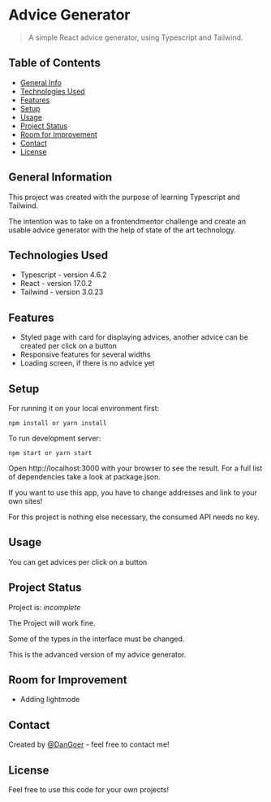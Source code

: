 # Advice Generator

> A simple React advice generator, using Typescript and Tailwind.

## Table of Contents

- [General Info](#general-information)
- [Technologies Used](#technologies-used)
- [Features](#features)
- [Setup](#setup)
- [Usage](#usage)
- [Project Status](#project-status)
- [Room for Improvement](#room-for-improvement)
- [Contact](#contact)
- [License](#license)

## General Information

This project was created with the purpose of learning Typescript and Tailwind.

The intention was to take on a frontendmentor challenge and create an usable advice generator with the help of state of the art technology.

## Technologies Used

- Typescript - version 4.6.2
- React - version 17.0.2
- Tailwind - version 3.0.23

## Features

- Styled page with card for displaying advices, another advice can be created per click on a button
- Responsive features for several widths
- Loading screen, if there is no advice yet

## Setup

For running it on your local environment first:

`npm install or yarn install`

To run development server:

`npm start or yarn start`

Open http://localhost:3000 with your browser to see the result.
For a full list of dependencies take a look at package.json.

If you want to use this app, you have to change addresses and link to your own sites!

For this project is nothing else necessary, the consumed API needs no key.

## Usage

You can get advices per click on a button

## Project Status

Project is: _incomplete_

The Project will work fine.

Some of the types in the interface must be changed.

This is the advanced version of my advice generator.

## Room for Improvement

- Adding lightmode

## Contact

Created by [@DanGoer](https://www.github.com/DanGoer/) - feel free to contact me!

## License

Feel free to use this code for your own projects!
